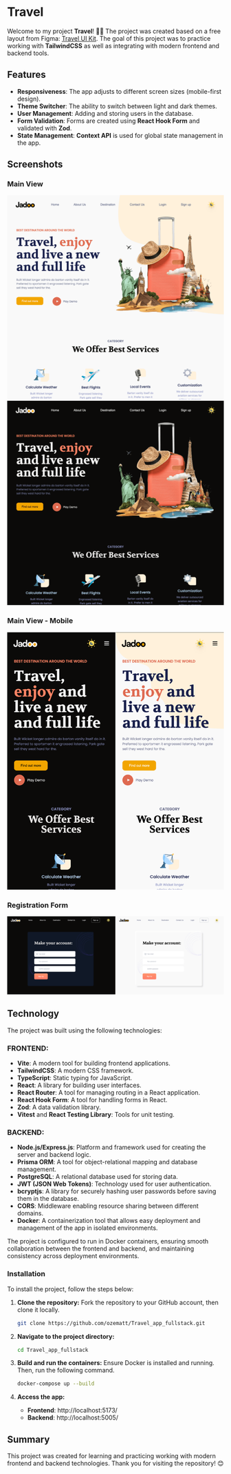 # Travel

Welcome to my project **Travel**! 🎒✨ The project was created based on a free layout from Figma: [Travel UI Kit](https://www.figma.com/community/file/993910904620677970). The goal of this project was to practice working with **TailwindCSS** as well as integrating with modern frontend and backend tools.

## Features

- **Responsiveness**: The app adjusts to different screen sizes (mobile-first design).
- **Theme Switcher**: The ability to switch between light and dark themes.
- **User Management**: Adding and storing users in the database.
- **Form Validation**: Forms are created using **React Hook Form** and validated with **Zod**.
- **State Management**: **Context API** is used for global state management in the app.

## Screenshots

### Main View

![Main View - Light Theme](./screenshots/Main_light.png)
![Main View - Dark Theme](./screenshots/Main_dark.png)

### Main View - Mobile

![Main View - Mobile](./screenshots/Mobile-view_both-Theme.png)

### Registration Form

![Registration Form - Light Theme](./screenshots/SignUp-bothTheme.png)

## Technology

The project was built using the following technologies:

### FRONTEND:

- **Vite**: A modern tool for building frontend applications.
- **TailwindCSS**: A modern CSS framework.
- **TypeScript**: Static typing for JavaScript.
- **React**: A library for building user interfaces.
- **React Router**: A tool for managing routing in a React application.
- **React Hook Form**: A tool for handling forms in React.
- **Zod**: A data validation library.
- **Vitest** and **React Testing Library**: Tools for unit testing.

### BACKEND:

- **Node.js/Express.js**: Platform and framework used for creating the server and backend logic.
- **Prisma ORM**: A tool for object-relational mapping and database management.
- **PostgreSQL**: A relational database used for storing data.
- **JWT (JSON Web Tokens)**: Technology used for user authentication.
- **bcryptjs**: A library for securely hashing user passwords before saving them in the database.
- **CORS**: Middleware enabling resource sharing between different domains.
- **Docker**: A containerization tool that allows easy deployment and management of the app in isolated environments.

The project is configured to run in Docker containers, ensuring smooth collaboration between the frontend and backend, and maintaining consistency across deployment environments.

### Installation

To install the project, follow the steps below:

1. **Clone the repository:**
   Fork the repository to your GitHub account, then clone it locally.
   ```sh
   git clone https://github.com/ozematt/Travel_app_fullstack.git
   ```
2. **Navigate to the project directory:**
   ```sh
   cd Travel_app_fullstack
   ```
   
3. **Build and run the containers:**
   Ensure Docker is installed and running. Then, run the following command.
   ```sh
   docker-compose up --build
   ```

5. **Access the app:**
   - **Frontend**: http://localhost:5173/
   - **Backend**: http://localhost:5005/

## Summary

This project was created for learning and practicing working with modern frontend and backend technologies. Thank you for visiting the repository! 😊
